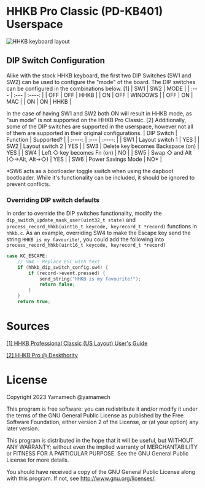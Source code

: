 # HHKB Pro Classic (PD-KB401) Userspace

![HHKB keyboard layout](https://github.com/yamamech/hhkb_qmk_resources/blob/main/img/keyboard-layout.png?raw=true)

## DIP Switch Configuration

Alike with the stock HHKB keyboard, the first two DIP Switches (SW1 and SW2) can be used to configure the "mode" of the board. The DIP switches can be configured in the combinations below. [1]
| SW1   | SW2   | MODE     |
| :---  | :---  |  :----:  |
| OFF   | OFF   | HHKB     |
| ON    | OFF   | WINDOWS  |
| OFF   | ON    | MAC      |
| ON    | ON    | HHKB     |

In the case of having SW1 and SW2 both ON will result in HHKB mode, as "sun mode" is not supported on the HHKB Pro Classic. [2]
Additionally, some of the DIP switches are supported in the userspace, however not all of them are supported in their original configurations.
| DIP Switch | Function                          | Supported? |
| :----:     | :---                              |  :----:    |
| SW1        | Layout switch 1                   | YES        |
| SW2        | Layout switch 2                   | YES        |
| SW3        | Delete key becomes Backspace (on) | YES        |
| SW4        | Left ◇ key becomes Fn (on)       | NO         |
| SW5        | Swap ◇ and Alt (◇->Alt, Alt->◇) | YES        |
| SW6        | Power Savings Mode                | NO*        |

*SW6 acts as a bootloader toggle switch when using the dapboot bootloader. While it's functionality can be included, it should be ignored to prevent conflicts.

### Overriding DIP switch defaults

In order to override the DIP switches functionality, modify the `dip_switch_update_mask_user(uint32_t state)` and `process_record_hhkb(uint16_t keycode, keyrecord_t *record)` functions in `hhkb.c`.
As an example, overriding SW4 to make the Escape key send the string `HHKB is my favourite!`, you could add the following into `process_record_hhkb(uint16_t keycode, keyrecord_t *record)`
```c
case KC_ESCAPE:
    // SW4 - Replace ESC with text
    if (hhkb_dip_switch_config.sw4) {
        if (record->event.pressed) {
            send_string("HHKB is my favourite!");
            return false;
        }
    }
    return true;
```

# Sources

[[1] HHKB Professional Classic (US Layout) User's Guide](https://origin.pfultd.com/downloads/hhkb/manual/P3PC-6661-01EN.pdf)

[[2] HHKB Pro @ Deskthority](https://deskthority.net/wiki/Talk:HHKB_Professional#Sun_mode_on_HHKB_Professional_2)

# License
Copyright 2023 Yamamech  @yamamech

This program is free software: you can redistribute it and/or modify
it under the terms of the GNU General Public License as published by
the Free Software Foundation, either version 2 of the License, or
(at your option) any later version.

This program is distributed in the hope that it will be useful,
but WITHOUT ANY WARRANTY; without even the implied warranty of
MERCHANTABILITY or FITNESS FOR A PARTICULAR PURPOSE.  See the
GNU General Public License for more details.

You should have received a copy of the GNU General Public License
along with this program.  If not, see <http://www.gnu.org/licenses/>.
